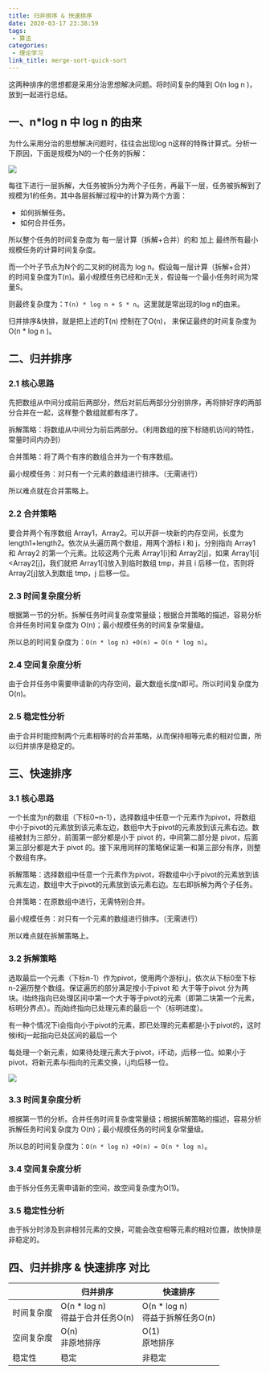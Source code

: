 ```yaml
---
title: 归并排序 & 快速排序
date: 2020-03-17 23:38:59
tags: 
 - 算法
categories: 
 - 理论学习
link_title: merge-sort-quick-sort
---
```

这两种排序的思想都是采用分治思想解决问题。将时间复杂的降到 O(n log n )，放到一起进行总结。

## 一、n*log n 中 log n 的由来
为什么采用分治的思想解决问题时，往往会出现log n这样的特殊计算式。分析一下原因，下面是规模为N的一个任务的拆解：
<!-- more -->
![](https://stonerivers.oss-cn-beijing.aliyuncs.com/9X56AEKY8HPTSPI1FOIV.png)

每往下进行一层拆解，大任务被拆分为两个子任务，再最下一层，任务被拆解到了规模为1的任务。其中各层拆解过程中的计算为两个方面：

- 如何拆解任务。
- 如何合并任务。

所以整个任务的时间复杂度为 每一层计算（拆解+合并）的和 加上 最终所有最小规模任务的计算时间复杂度。

而一个叶子节点为N个的二叉树的树高为 log n。假设每一层计算（拆解+合并）的时间复杂度为T(n)。最小规模任务已经和n无关，假设每一个最小任务时间为常量S。

则最终复杂度为：``T(n) * log n + S * n``。这里就是常出现的log n的由来。

归并排序&快排，就是把上述的T(n) 控制在了O(n)， 来保证最终的时间复杂度为  O(n * log n )。

## 二、归并排序

### 2.1 核心思路

先把数组从中间分成前后两部分，然后对前后两部分分别排序，再将排好序的两部分合并在一起，这样整个数组就都有序了。

拆解策略：将数组从中间分为前后两部分。（利用数组的按下标随机访问的特性，常量时间内办到）

合并策略：将了两个有序的数组合并为一个有序数组。

最小规模任务：对只有一个元素的数组进行排序。（无需进行）

所以难点就在合并策略上。

### 2.2 合并策略

要合并两个有序数组 Array1，Array2。可以开辟一块新的内存空间，长度为length1+length2。依次从头遍历两个数组，用两个游标 i 和 j，分别指向 Array1和 Array2 的第一个元素。比较这两个元素 Array1[i]和 Array2[j]，如果 Array1[i]<Array2[j]，我们就把 Array1[i]放入到临时数组 tmp，并且 i 后移一位，否则将 Array2[j]放入到数组 tmp，j 后移一位。

### 2.3 时间复杂度分析

根据第一节的分析。拆解任务时间复杂度常量级；根据合并策略的描述，容易分析合并任务时间复杂度为 O(n)；最小规模任务的时间复杂常量级。

所以总的时间复杂度为：``O(n * log n) +O(n) = O(n * log n)``。

### 2.4 空间复杂度分析

由于合并任务中需要申请新的内存空间，最大数组长度n即可。所以时间复杂度为 O(n)。

### 2.5 稳定性分析

由于合并时能控制两个元素相等时的合并策略，从而保持相等元素的相对位置，所以归并排序是稳定的。



## 三、快速排序

### 3.1 核心思路

一个长度为n的数组（下标0~n-1），选择数组中任意一个元素作为pivot，将数组中小于pivot的元素放到该元素左边，数组中大于pivot的元素放到该元素右边。数组被封为三部分，前面第一部分都是小于 pivot 的，中间第二部分是 pivot，后面第三部分都是大于 pivot 的。接下来用同样的策略保证第一和第三部分有序，则整个数组有序。

拆解策略：选择数组中任意一个元素作为pivot，将数组中小于pivot的元素放到该元素左边，数组中大于pivot的元素放到该元素右边。左右即拆解为两个子任务。

合并策略：在原数组中进行，无需特别合并。

最小规模任务：对只有一个元素的数组进行排序。（无需进行）

所以难点就在拆解策略上。

### 3.2 拆解策略

选取最后一个元素（下标n-1）作为pivot，使用两个游标i,j，依次从下标0至下标n-2遍历整个数组。保证遍历的部分满足按小于pivot 和 大于等于pivot 分为两块。i始终指向已处理区间中第一个大于等于pivot的元素（即第二块第一个元素，标明分界点）。而j始终指向已处理元素的最后一个（标明进度）。

有一种个情况下i会指向小于pivot的元素，即已处理的元素都是小于pivot的，这时候i和j一起指向已处区间的最后一个

每处理一个新元素，如果待处理元素大于pivot，i不动，j后移一位。如果小于pivot，将新元素与i指向的元素交换，i,j均后移一位。

![](https://stonerivers.oss-cn-beijing.aliyuncs.com/2JP7XTBHPDFVJJJ9GW2I.png)

### 3.3 时间复杂度分析

根据第一节的分析。合并任务时间复杂度常量级；根据拆解策略的描述，容易分析拆解任务时间复杂度为 O(n)；最小规模任务的时间复杂常量级。

所以总的时间复杂度为：``O(n * log n) +O(n) = O(n * log n)``。

### 3.4 空间复杂度分析

由于拆分任务无需申请新的空间，故空间复杂度为O(1)。

### 3.5 稳定性分析

由于拆分时涉及到非相邻元素的交换，可能会改变相等元素的相对位置，故快排是非稳定的。

## 四、归并排序 & 快速排序 对比

|            | 归并排序                            | 快速排序                            |
| ---------- | ----------------------------------- | ----------------------------------- |
| 时间复杂度 | O(n * log n)<br />得益于合并任务O(n) | O(n * log n)<br />得益于拆解任务O(n) |
| 空间复杂度 | O(n)<br />非原地排序                | O(1)<br />原地排序                  |
| 稳定性     | 稳定                                | 非稳定                              |
